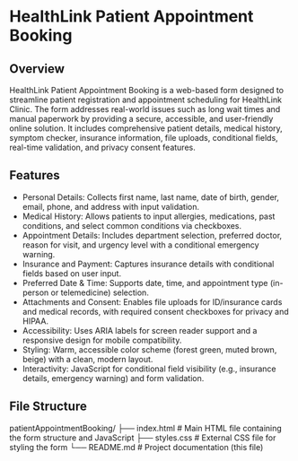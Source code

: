 # HealthLink Patient Appointment Booking

## Overview

HealthLink Patient Appointment Booking is a web-based form designed to streamline patient registration and appointment scheduling for HealthLink Clinic. The form addresses real-world issues such as long wait times and manual paperwork by providing a secure, accessible, and user-friendly online solution. It includes comprehensive patient details, medical history, symptom checker, insurance information, file uploads, conditional fields, real-time validation, and privacy consent features.

## Features

- Personal Details: Collects first name, last name, date of birth, gender, email, phone, and address with input validation.
- Medical History: Allows patients to input allergies, medications, past conditions, and select common conditions via checkboxes.
- Appointment Details: Includes department selection, preferred doctor, reason for visit, and urgency level with a conditional emergency warning.
- Insurance and Payment: Captures insurance details with conditional fields based on user input.
- Preferred Date & Time: Supports date, time, and appointment type (in-person or telemedicine) selection.
- Attachments and Consent: Enables file uploads for ID/insurance cards and medical records, with required consent checkboxes for privacy and HIPAA.
- Accessibility: Uses ARIA labels for screen reader support and a responsive design for mobile compatibility.
- Styling: Warm, accessible color scheme (forest green, muted brown, beige) with a clean, modern layout.
- Interactivity: JavaScript for conditional field visibility (e.g., insurance details, emergency warning) and form validation.

## File Structure

patientAppointmentBooking/
├── index.html         # Main HTML file containing the form structure and JavaScript
├── styles.css         # External CSS file for styling the form
└── README.md          # Project documentation (this file)